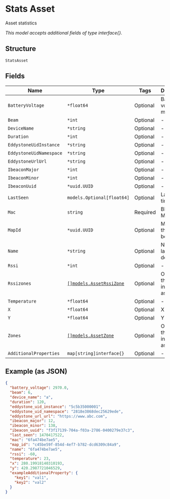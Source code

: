 
# Stats Asset

Asset statistics

*This model accepts additional fields of type interface{}.*

## Structure

`StatsAsset`

## Fields

| Name | Type | Tags | Description |
|  --- | --- | --- | --- |
| `BatteryVoltage` | `*float64` | Optional | Battery voltage, in mV |
| `Beam` | `*int` | Optional | - |
| `DeviceName` | `*string` | Optional | - |
| `Duration` | `*int` | Optional | - |
| `EddystoneUidInstance` | `*string` | Optional | - |
| `EddystoneUidNamespace` | `*string` | Optional | - |
| `EddystoneUrlUrl` | `*string` | Optional | - |
| `IbeaconMajor` | `*int` | Optional | - |
| `IbeaconMinor` | `*int` | Optional | - |
| `IbeaconUuid` | `*uuid.UUID` | Optional | - |
| `LastSeen` | `models.Optional[float64]` | Optional | Last seen timestamp |
| `Mac` | `string` | Required | Bluetooth MAC |
| `MapId` | `*uuid.UUID` | Optional | Map where the device belongs to |
| `Name` | `*string` | Optional | Name / label of the device |
| `Rssi` | `*int` | Optional | - |
| `Rssizones` | [`[]models.AssetRssiZone`](../../doc/models/asset-rssi-zone.md) | Optional | Only send this for individual asset stat |
| `Temperature` | `*float64` | Optional | - |
| `X` | `*float64` | Optional | X in pixel |
| `Y` | `*float64` | Optional | Y in pixel |
| `Zones` | [`[]models.AssetZone`](../../doc/models/asset-zone.md) | Optional | Only send this for individual asset stat |
| `AdditionalProperties` | `map[string]interface{}` | Optional | - |

## Example (as JSON)

```json
{
  "battery_voltage": 2970.0,
  "beam": 6,
  "device_name": "a",
  "duration": 120,
  "eddystone_uid_instance": "5c5b35000001",
  "eddystone_uid_namespace": "2818e3868dec25629ede",
  "eddystone_url_url": "https://www.abc.com",
  "ibeacon_major": 12,
  "ibeacon_minor": 138,
  "ibeacon_uuid": "f3f17139-704a-f03a-2786-0400279e37c3",
  "last_seen": 1470417522,
  "mac": "6fa474be7ae5",
  "map_id": "c45be59f-854d-4ef7-b782-dcd6309c84a9",
  "name": "6fa474be7ae5",
  "rssi": -60,
  "temperature": 23,
  "x": 280.19918140310193,
  "y": 420.2987721046529,
  "exampleAdditionalProperty": {
    "key1": "val1",
    "key2": "val2"
  }
}
```

